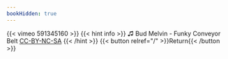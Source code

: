 ```yaml
---
bookHidden: true
---
```


{{< vimeo 591345160 >}}
{{< hint info >}}
♫ Bud Melvin - Funky Conveyor Belt [CC-BY-NC-SA](https://freemusicarchive.org/music/Bud_Melvin/657644/Funky_Conveyor_Belt)
{{< /hint >}}
{{< button relref="/" >}}Return{{< /button >}}

